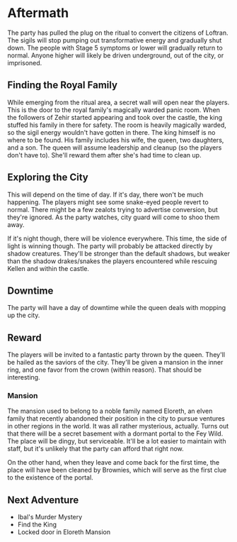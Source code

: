 # Aftermath
The party has pulled the plug on the ritual to convert the citizens of Loftran. The sigils will stop pumping out transformative energy and gradually shut down. The people with Stage 5 symptoms or lower will gradually return to normal. Anyone higher will likely be driven underground, out of the city, or imprisoned.

## Finding the Royal Family
While emerging from the ritual area, a secret wall will open near the players. This is the door to the royal family's magically warded panic room. When the followers of Zehir started appearing and took over the castle, the king stuffed his family in there for safety. The room is heavily magically warded, so the sigil energy wouldn't have gotten in there. The king himself is no where to be found. His family includes his wife, the queen, two daughters, and a son. The queen will assume leadership and cleanup (so the players don't have to). She'll reward them after she's had time to clean up.

## Exploring the City
This will depend on the time of day. If it's day, there won't be much happening. The players might see some snake-eyed people revert to normal. There might be a few zealots trying to advertise conversion, but they're ignored. As the party watches, city guard will come to shoo them away.

If it's night though, there will be violence everywhere. This time, the side of light is winning though. The party will probably be attacked directly by shadow creatures. They'll be stronger than the default shadows, but weaker than the shadow drakes/snakes the players encountered while rescuing Kellen and within the castle.

## Downtime
The party will have a day of downtime while the queen deals with mopping up the city.

## Reward
The players will be invited to a fantastic party thrown by the queen. They'll be hailed as the saviors of the city. They'll be given a mansion in the inner ring, and one favor from the crown (within reason). That should be interesting.

### Mansion
The mansion used to belong to a noble family named Eloreth, an elven family that recently abandoned their position in the city to pursue ventures in other regions in the world. It was all rather mysterious, actually. Turns out that there will be a secret basement with a dormant portal to the Fey Wild. The place will be dingy, but serviceable. It'll be a lot easier to maintain with staff, but it's unlikely that the party can afford that right now.

On the other hand, when they leave and come back for the first time, the place will have been cleaned by Brownies, which will serve as the first clue to the existence of the portal.

## Next Adventure
- Ibal's Murder Mystery
- Find the King
- Locked door in Eloreth Mansion
